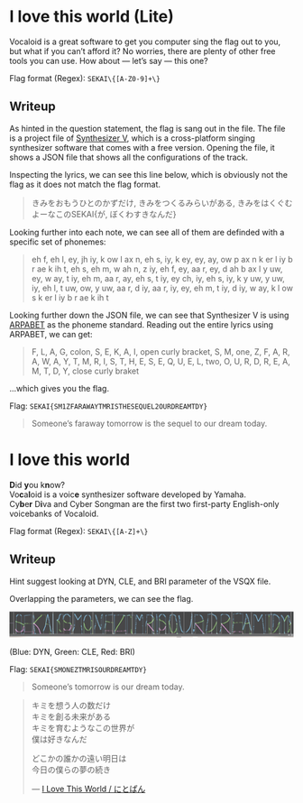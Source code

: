 # I love this world (Lite)

Vocaloid is a great software to get you computer sing the flag out to you, but what if you can’t afford it?
No worries, there are plenty of other free tools you can use. How about — let’s say — this one?

Flag format (Regex): `SEKAI\{[A-Z0-9]+\}`

## Writeup
As hinted in the question statement, the flag is sang out in the file. The file is a project file of [Synthesizer V], which is a cross-platform singing synthesizer software that comes with a free version. Opening the file, it shows a JSON file that shows all the configurations of the track.

Inspecting the lyrics, we can see this line below, which is obviously not the flag as it does not match the flag format.

> きみをおもうひとのかずだけ, きみをつくるみらいがある, きみをはくぐむよーなこのSEKAI{が, ぼくわすきなんだ}

Looking further into each note, we can see all of them are definded with a specific set of phonemes:

> eh f, eh l, ey, jh iy, k ow l ax n, eh s, iy, k ey, ey, ay, ow p ax n k er l iy b r ae k ih t, eh s, eh m, w ah n, z iy, eh f, ey, aa r, ey, d ah b ax l y uw, ey, w ay, t iy, eh m, aa r, ay, eh s, t iy, ey ch, iy, eh s, iy, k y uw, y uw, iy, eh l, t uw, ow, y uw, aa r, d iy, aa r, iy, ey, eh m, t iy, d iy, w ay, k l ow s k er l iy b r ae k ih t

Looking further down the JSON file, we can see that Synthesizer V is using [ARPABET] as the phoneme standard. Reading out the entire lyrics using ARPABET, we can get:

> F, L, A, G, colon, S, E, K, A, I, open curly bracket, S, M, one, Z, F, A, R, A, W, A, Y, T, M, R, I, S, T, H, E, S, E, Q, U, E, L, two, O, U, R, D, R, E, A, M, T, D, Y, close curly braket

...which gives you the flag.

Flag: `SEKAI{SM1ZFARAWAYTMRISTHESEQUEL2OURDREAMTDY}`

> Someone’s faraway tomorrow is the sequel to our dream today.

[Synthesizer V]: https://dreamtonics.com/en/synthesizerv/
[ARPABET]: https://en.wikipedia.org/wiki/ARPABET

# I love this world

**D**id **y**ou k**n**ow?  
Vo**c**a**l**oid is a voic**e** synthesizer software developed by Yamaha.  
Cy**b**e**r** D**i**va and Cyber Songman are the first two first-party English-only voicebanks of Vocaloid.

Flag format (Regex): `SEKAI\{[A-Z]+\}`

## Writeup
Hint suggest looking at DYN, CLE, and BRI parameter of the VSQX file.

Overlapping the parameters, we can see the flag.

![Flag preview](./Params.png)

(Blue: DYN, Green: CLE, Red: BRI)

Flag: `SEKAI{SMONEZTMRISOURDREAMTDY}`

> Someone’s tomorrow is our dream today.

> キミを想う人の数だけ  
> キミを創る未来がある  
> キミを育むようなこの世界が  
> 僕は好きなんだ
> 
> どこかの誰かの遠い明日は  
> 今日の僕らの夢の続き
>
> — [I Love This World / にとぱん](https://www.nicovideo.jp/watch/sm23073336)